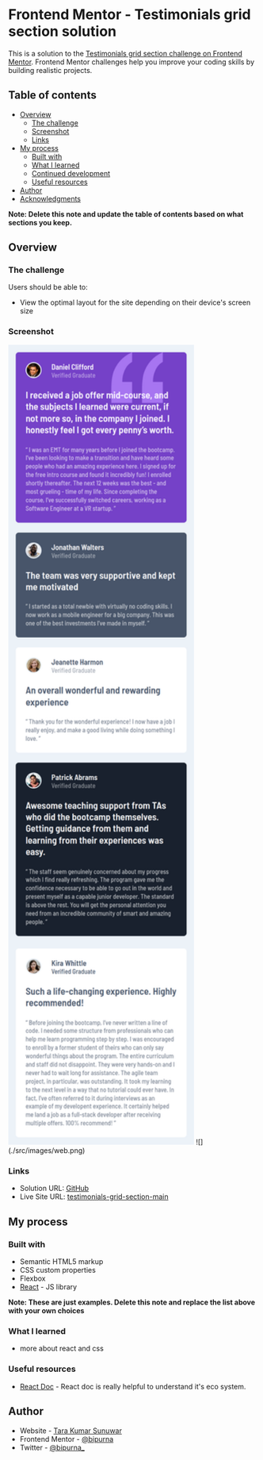 # Frontend Mentor - Testimonials grid section solution

This is a solution to the [Testimonials grid section challenge on Frontend Mentor](https://www.frontendmentor.io/challenges/testimonials-grid-section-Nnw6J7Un7). Frontend Mentor challenges help you improve your coding skills by building realistic projects. 

## Table of contents

- [Overview](#overview)
  - [The challenge](#the-challenge)
  - [Screenshot](#screenshot)
  - [Links](#links)
- [My process](#my-process)
  - [Built with](#built-with)
  - [What I learned](#what-i-learned)
  - [Continued development](#continued-development)
  - [Useful resources](#useful-resources)
- [Author](#author)
- [Acknowledgments](#acknowledgments)

**Note: Delete this note and update the table of contents based on what sections you keep.**

## Overview

### The challenge

Users should be able to:

- View the optimal layout for the site depending on their device's screen size

### Screenshot
<img src="./src/images/phone-design.png" width="375"/>
![](./src/images/web.png)




### Links

- Solution URL: [GitHub](https://github.com/bipurna/testimonials-grid-section-main.git)
- Live Site URL: [testimonials-grid-section-main](https://https://bipurna.github.com/testimonials-grid-section-main)

## My process

### Built with

- Semantic HTML5 markup
- CSS custom properties
- Flexbox
- [React](https://reactjs.org/) - JS library


**Note: These are just examples. Delete this note and replace the list above with your own choices**

### What I learned

- more about react and css


### Useful resources

- [React Doc](https://reactjs.org/docs/getting-started.html) - React doc is really helpful to understand it's eco system.


## Author

- Website - [Tara Kumar Sunuwar](https://www.tarakumarsunuwar.com.np)
- Frontend Mentor - [@bipurna](https://www.frontendmentor.io/profile/bipurna)
- Twitter - [@bipurna_](https://www.twitter.com/bipurna_)

